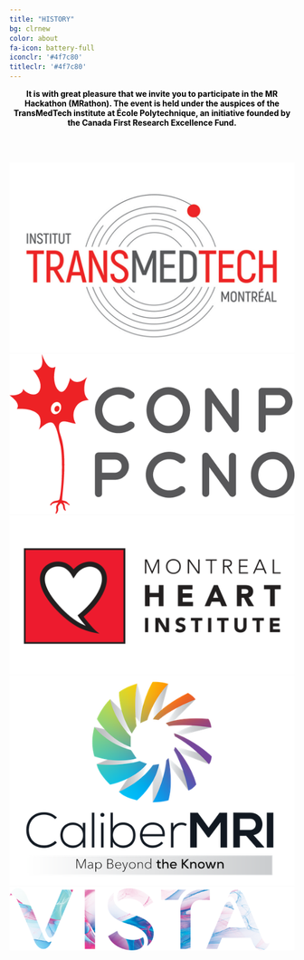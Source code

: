 ```yaml
---
title: "HISTORY"
bg: clrnew
color: about
fa-icon: battery-full
iconclr: '#4f7c80'
titleclr: '#4f7c80'
---
```


<center><p style="color: black; font-weight: bold; text-size:18px;">It is with great pleasure that we invite you to participate in the MR Hackathon (MRathon). The event is held under the auspices of the TransMedTech institute at École Polytechnique, an initiative founded by the Canada First Research Excellence Fund.</p></center>

<br><br>

<div class="row">
  
  <div class="col-md-4">
    <a href="https://www.polymtl.ca/transmedtech/" target="blank"><img src="img/transmedtech.png"/></a>
  </div>
  <div class="col-md-4">
    <a href="http://conp.ca/" target="blank"><img src="img/conp.png"/></a>
  </div>
  <div class="col-md-4">
    <a href="https://www.icm-mhi.org/en/montreal-heart-institute" target="blank"><img src="img/mhi.png"/></a>
  </div>

</div>

<div class="row">

 <div class="col-md-4">
    <a href="https://qmri.com/" target="blank"><img src="img/caliber.png"/></a>
  </div> 

   <div class="col-md-4">
    <a href="https://www.heartvista.ai/" target="blank"><img src="img/vistai.png"/></a>
  </div> 

</div>

